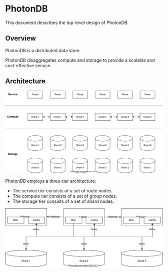 # PhotonDB

This document describes the top-level design of PhotonDB.

## Overview

PhotonDB is a distributed data store.

PhotonDB disaggregates compute and storage to provide a scalable and cost-effective service.

## Architecture

![Architecture](media/architecture.drawio.svg)

PhotonDB employs a three-tier architecture:

- The service tier consists of a set of route nodes.
- The compute tier consists of a set of group nodes.
- The storage tier consists of a set of shard nodes.

![Group](media/group.drawio.svg)